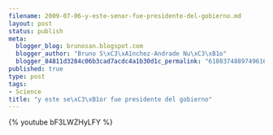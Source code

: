 ```yaml
--- 
filename: 2009-07-06-y-este-senor-fue-presidente-del-gobierno.md
layout: post
status: publish
meta: 
  blogger_blog: brunosan.blogspot.com
  blogger_author: "Bruno S\xC3\xA1nchez-Andrade Nu\xC3\xB1o"
  blogger_84811d3284c06b3cad7acdc4a1b30d1c_permalink: "6180374889749616071"
published: true
type: post
tags: 
- Science
title: "y este se\xC3\xB1or fue presidente del gobierno"
---
```


{% youtube bF3LWZHyLFY %}
